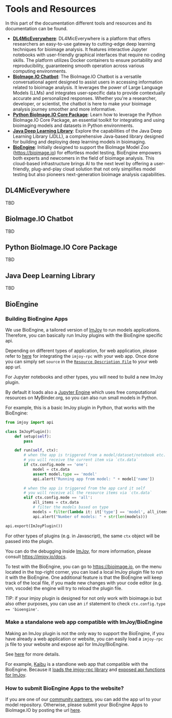 # Tools and Resources
In this part of the documentation different tools and resources and its documentation can be found.

* **[DL4MicEverywhere](tools_and_resources/dl4miceverywhere.md)**: DL4MicEverywhere is a platform that offers researchers an easy-to-use gateway to cutting-edge deep learning techniques for bioimage analysis. It features interactive Jupyter notebooks with user-friendly graphical interfaces that require no coding skills. The platform utilizes Docker containers to ensure portability and reproducibility, guaranteeing smooth operation across various computing environments.
* **[BioImage.IO Chatbot](tools_and_resources/bioimageiochatbot.md)**: The BioImage.IO Chatbot is a versatile conversational agent designed to assist users in accessing information related to bioimage analysis. It leverages the power of Large Language Models (LLMs) and integrates user-specific data to provide contextually accurate and personalized responses. Whether you're a researcher, developer, or scientist, the chatbot is here to make your bioimage analysis journey smoother and more informative.
* **[Python BioImage.IO Core Package](tools_and_resources/bioimageio-core-package.md)**: Learn how to leverage the Python BioImage.IO Core Package, an essential toolkit for integrating and using bioimaging models and datasets in Python environments.
* **[Java Deep Learning Library](tools_and_resources/jdll.md)**: Explore the capabilities of the Java Deep Learning Library (JDLL), a comprehensive Java-based library designed for building and deploying deep learning models in bioimaging.
* **[BioEngine](tools_and_resources/bioengine.md)**: Initially designed to support the BioImage Model Zoo (https://bioimage.io) for effortless model testing, BioEngine empowers both experts and newcomers in the field of bioimage analysis. This cloud-based infrastructure brings AI to the next level by offering a user-friendly, plug-and-play cloud solution that not only simplifies model testing but also pioneers next-generation bioimage analysis capabilities.

## DL4MicEverywhere
TBD

## BioImage.IO Chatbot
TBD

## Python BioImage.IO Core Package
TBD

## Java Deep Learning Library
TBD

## BioEngine
### Building BioEngine Apps
We use BioEngine, a tailored version of [ImJoy](https://imjoy.io) to run models applications. Therefore, you can basically run ImJoy plugins with the BioEngine specific api. 

Depending on different types of application, for web application, please refer to [here](https://github.com/imjoy-team/imjoy-core#use-your-web-application-inside-imjoy) for integrating the `imjoy-rpc` with your web app. Once done you can simply set `source` in the [`Resource Description File`](/bioimageio_rdf_spec) to your web app url.


For Jupyter notebooks and other types, you will need to build a new ImJoy plugin.

By default it loads also a [Jupyter Engine](https://github.com/imjoy-team/jupyter-engine-manager) which uses free computational resources on MyBinder.org, so you can also run small models in Python. 

For example, this is a basic ImJoy plugin in Python, that works with the BioEngine:

```python
from imjoy import api

class ImJoyPlugin():
    def setup(self):
        pass

    def run(self, ctx):
        # when the app is triggered from a model/dataset/notebook etc.
        # you will receive the current item via `ctx.data`
        if ctx.config.mode == 'one':
            model = ctx.data
            assert model.type == 'model'
            api.alert("Running app from model: " + model['name'])

        # when the app is triggered from the app card it self
        # you will receive all the resource items via `ctx.data`
        elif ctx.config.mode == 'all':
            all_items = ctx.data
            # filter the models based on type
            models = filter(lambda it: it['type'] == 'model', all_items)
            api.alert("Number of models: " + str(len(models)))

api.export(ImJoyPlugin())
```

For other types of plugins (e.g. in Javascript), the same `ctx` object will be passed into the plugin.

You can do the debugging inside [ImJoy](https://imjoy.io), for more information, please consult https://imjoy.io/docs.

To test with the BioEngine, you can go to https://bioimage.io, on the menu located in the top-right corner, you can load a local ImJoy plugin file to run it with the BioEngine. One additional feature is that the BioEngine will keep track of the local file, if you made new changes with your code editor (e.g. vim, vscode) the engine will try to reload the plugin file. 

TIP: if your imjoy plugin is designed for not only work with bioimage.io but also other purposes, you can use an `if` statement to check `ctx.config.type == 'bioengine'`.

### Make a standalone web app compatible with ImJoy/BioEngine

Making an ImJoy plugin is not the only way to support the BioEngine, if you have already a web application or website, you can easily load a `imjoy-rpc` js file to your website and expose api for ImJoy/BioEngine.

See [here](https://github.com/imjoy-team/ImJoy-core#use-your-web-application-inside-imjoy) for more details.

For example, [Kaibu](https://kaibu.org) is a standlone web app that compatible with the BioEngine. Because it [loads the imjoy-rpc library](https://github.com/imjoy-team/kaibu/blob/efd355eff95da9aa0f7eb97103585b753063c05d/public/index.html#L45) and [exposed api functions for ImJoy](https://github.com/imjoy-team/kaibu/blob/master/src/imjoyAPI.js).

### How to submit BioEngine Apps to the website?

If you are one of our [community partners](https://github.com/bioimage-io/bioimage.io/blob/master/docs/join-partners.md), you can add the app url to your model repository. Otherwise, please submit your BioEngine Apps to BioImage.IO by posting the url [here](https://github.com/bioimage-io/bioimage-io-models/issues/26).

